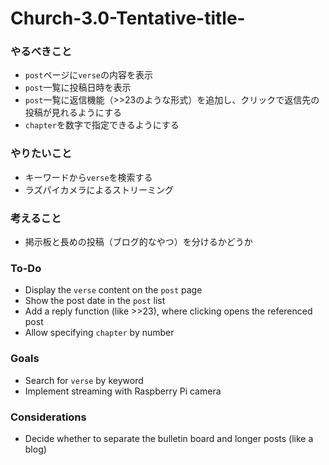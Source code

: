 # Church-3.0-Tentative-title-
### やるべきこと
- `post`ページに`verse`の内容を表示
- `post`一覧に投稿日時を表示
- `post`一覧に返信機能（>>23のような形式）を追加し、クリックで返信先の投稿が見れるようにする
- `chapter`を数字で指定できるようにする

### やりたいこと
- キーワードから`verse`を検索する
- ラズパイカメラによるストリーミング

### 考えること
- 掲示板と長めの投稿（ブログ的なやつ）を分けるかどうか

### To-Do
- Display the `verse` content on the `post` page
- Show the post date in the `post` list
- Add a reply function (like >>23), where clicking opens the referenced post
- Allow specifying `chapter` by number

### Goals
- Search for `verse` by keyword
- Implement streaming with Raspberry Pi camera

### Considerations
- Decide whether to separate the bulletin board and longer posts (like a blog)
